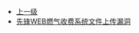 * [上一级](docs/wy876_poc/)
* [先锋WEB燃气收费系统文件上传漏洞](docs/wy876_poc/%E5%85%88%E9%94%8BWEB%E7%87%83%E6%B0%94%E6%94%B6%E8%B4%B9%E7%B3%BB%E7%BB%9F/%E5%85%88%E9%94%8BWEB%E7%87%83%E6%B0%94%E6%94%B6%E8%B4%B9%E7%B3%BB%E7%BB%9F%E6%96%87%E4%BB%B6%E4%B8%8A%E4%BC%A0%E6%BC%8F%E6%B4%9E.md)
